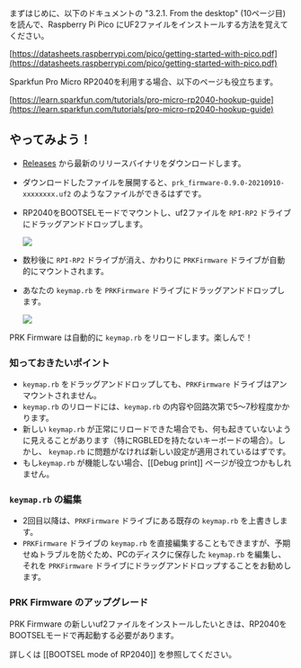まずはじめに、以下のドキュメントの "3.2.1. From the desktop" (10ページ目)を読んで、Raspberry Pi Pico にUF2ファイルをインストールする方法を覚えてください。

[https://datasheets.raspberrypi.com/pico/getting-started-with-pico.pdf](https://datasheets.raspberrypi.com/pico/getting-started-with-pico.pdf)

Sparkfun Pro Micro RP2040を利用する場合、以下のページも役立ちます。

[https://learn.sparkfun.com/tutorials/pro-micro-rp2040-hookup-guide](https://learn.sparkfun.com/tutorials/pro-micro-rp2040-hookup-guide)

## やってみよう！

- [Releases](https://github.com/picoruby/prk_firmware/releases) から最新のリリースバイナリをダウンロードします。

- ダウンロードしたファイルを展開すると、`prk_firmware-0.9.0-20210910-xxxxxxxx.uf2` のようなファイルができるはずです。

- RP2040をBOOTSELモードでマウントし、uf2ファイルを `RPI-RP2` ドライブにドラッグアンドドロップします。

  ![](images/drag_and_drop_1.png)

- 数秒後に `RPI-RP2` ドライブが消え、かわりに `PRKFirmware` ドライブが自動的にマウントされます。

- あなたの `keymap.rb` を `PRKFirmware` ドライブにドラッグアンドドロップします。

  ![](images/drag_and_drop_2.png)

PRK Firmware は自動的に `keymap.rb` をリロードします。楽しんで！

### 知っておきたいポイント

- `keymap.rb` をドラッグアンドドロップしても、`PRKFirmware` ドライブはアンマウントされません。
- `keymap.rb` のリロードには、`keymap.rb` の内容や回路次第で5～7秒程度かかります。
- 新しい `keymap.rb` が正常にリロードできた場合でも、何も起きていないように見えることがあります（特にRGBLEDを持たないキーボードの場合）。しかし、 `keymap.rb` に問題がなければ新しい設定が適用されているはずです。
- もし`keymap.rb` が機能しない場合、[[Debug print]] ページが役立つかもしれません。

### `keymap.rb` の編集

- 2回目以降は、`PRKFirmware` ドライブにある既存の `keymap.rb` を上書きします。
- `PRKFirmware` ドライブの `keymap.rb` を直接編集することもできますが、予期せぬトラブルを防ぐため、PCのディスクに保存した `keymap.rb` を編集し、それを `PRKFirmware` ドライブにドラッグアンドドロップすることをお勧めします。

### PRK Firmware のアップグレード

PRK Firmware の新しいuf2ファイルをインストールしたいときは、RP2040をBOOTSELモードで再起動する必要があります。

詳しくは [[BOOTSEL mode of RP2040]] を参照してください。
